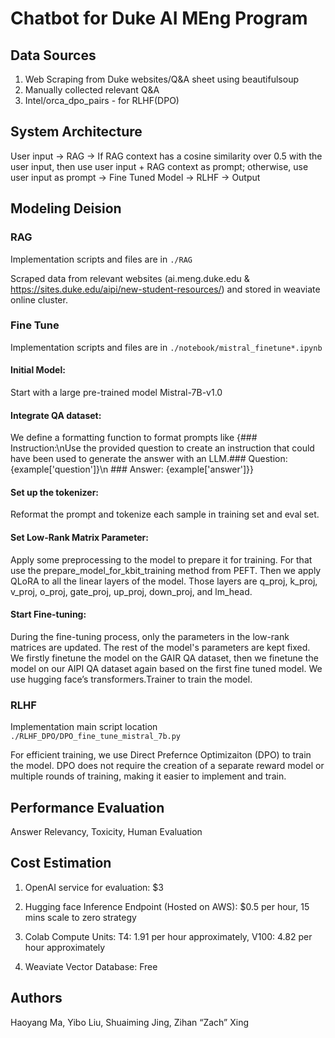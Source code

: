 # Chatbot for Duke AI MEng Program

## Data Sources
1. Web Scraping from Duke websites/Q&A sheet using beautifulsoup
2. Manually collected relevant Q&A
3. Intel/orca_dpo_pairs - for RLHF(DPO)

## System Architecture 
User input -> RAG -> If RAG context has a cosine similarity over 0.5 with the user input, then use user input + RAG context as prompt; otherwise, use user input as prompt -> Fine Tuned Model -> RLHF -> Output

## Modeling Deision

### RAG
Implementation scripts and files are in `./RAG`

Scraped data from relevant websites (ai.meng.duke.edu & https://sites.duke.edu/aipi/new-student-resources/) and stored in weaviate online cluster.



### Fine Tune
Implementation scripts and files are in `./notebook/mistral_finetune*.ipynb`
#### Initial Model: 

Start with a large pre-trained model Mistral-7B-v1.0


#### Integrate QA dataset: 

We define a formatting function to format prompts like {### Instruction:\nUse the provided question to create an instruction that could have been used to generate the answer with an LLM.### Question: {example['question']}\n ### <ans> Answer: {example['answer']}</ans>}


#### Set up the tokenizer: 

Reformat the prompt and tokenize each sample in training set and eval set.


#### Set Low-Rank Matrix Parameter: 

Apply some preprocessing to the model to prepare it for training. For that use the prepare_model_for_kbit_training method from PEFT. Then we apply QLoRA to all the linear layers of the model. Those layers are q_proj, k_proj, v_proj, o_proj, gate_proj, up_proj, down_proj, and lm_head.


#### Start Fine-tuning: 

During the fine-tuning process, only the parameters in the low-rank matrices are updated. The rest of the model's parameters are kept fixed. We firstly finetune the model on the GAIR QA dataset, then we finetune the model on our AIPI QA dataset again based on the first fine tuned model. We use hugging face’s transformers.Trainer to train the model.

### RLHF
Implementation main script location `./RLHF_DPO/DPO_fine_tune_mistral_7b.py`

For efficient training, we use Direct Prefernce Optimizaiton (DPO) to train the model. DPO does not require the creation of a separate reward model or multiple rounds of training, making it easier to implement and train.

## Performance Evaluation
Answer Relevancy, Toxicity, Human Evaluation

## Cost Estimation
1. OpenAI service for evaluation: $3

2. Hugging face Inference Endpoint (Hosted on AWS): $0.5 per hour, 15 mins scale to zero strategy

3. Colab Compute Units: T4:  1.91 per hour approximately, V100: 4.82 per hour approximately

4. Weaviate Vector Database: Free

## Authors
Haoyang Ma, Yibo Liu, Shuaiming Jing, Zihan “Zach” Xing



